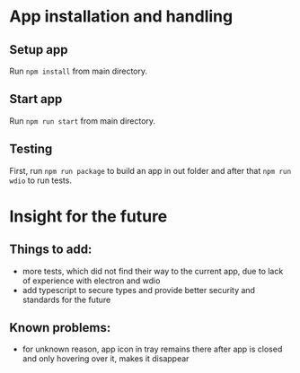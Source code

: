 # App installation and handling

## Setup app
Run `npm install` from main directory.

## Start app
Run `npm run start` from main directory.

## Testing
First, run `npm run package` to build an app in out folder and after that `npm run wdio` to run tests.

# Insight for the future

## Things to add:
- more tests, which did not find their way to the current app, due to lack of experience with electron and wdio
- add typescript to secure types and provide better security and standards for the future

## Known problems:
- for unknown reason, app icon in tray remains there after app is closed and only hovering over it, makes it disappear
